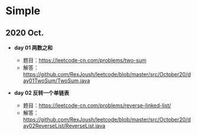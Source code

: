 # Simple

## 2020 Oct.
* **day 01 两数之和**
    - 题目：<https://leetcode-cn.com/problems/two-sum>
    - 解答：<https://github.com/RexJoush/leetcode/blob/master/src/October20/day01TwoSum/TwoSum.java>

* **day 02 反转一个单链表**
    - 题目：<https://leetcode-cn.com/problems/reverse-linked-list/>
    - 解答：<https://github.com/RexJoush/leetcode/blob/master/src/October20/day02ReverseList/ReverseList.java>

